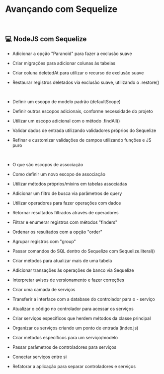 # Avançando com Sequelize

<br/>

## 💻 NodeJS com Sequelize

- Adicionar a opção "Paranoid" para fazer a exclusão suave
- Criar migrações para adicionar colunas às tabelas
- Criar coluna deletedAt para utilizar o recurso de exclusão suave
- Restaurar registros deletados via exclusão suave, utilizando o .restore()

  <br/>

- Definir um escopo de modelo padrão (defaultScope)
- Definir outros escopos adicionais, conforme necessidade do projeto
- Utilizar um escopo adicional com o método .findAll()
- Validar dados de entrada utilizando validadores próprios do Sequelize
- Refinar e customizar validações de campos utilizando funções e JS puro

  <br/>

- O que são escopos de associação
- Como definir um novo escopo de associação
- Utilizar métodos próprios/mixins em tabelas associadas
- Adicionar um filtro de busca via parâmetros de query
- Utilizar operadores para fazer operações com dados
- Retornar resultados filtrados através de operadores
- Filtrar e enumerar registros com métodos "finders"
- Ordenar os resultados com a opção "order"
- Agrupar registros com "group"
- Passar comandos do SQL dentro do Sequelize com Sequelize.literal()
  <br/>
- Criar métodos para atualizar mais de uma tabela
- Adicionar transações às operações de banco via Sequelize
- Interpretar avisos de versionamento e fazer correções
  <br/>
- Criar uma camada de serviços
- Transferir a interface com a database do controlador para o - serviço
- Atualizar o código no controlador para acessar os serviços
- Criar serviços específicos que herdem métodos da classe principal
- Organizar os serviços criando um ponto de entrada (index.js)
- Criar métodos específicos para um serviço/modelo
- Passar parâmetros de controladores para serviços
- Conectar serviços entre si
- Refatorar a aplicação para separar controladores e serviços
